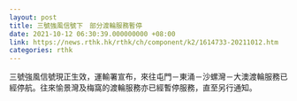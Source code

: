 ```yaml
---
layout: post
title: 三號強風信號下　部分渡輪服務暫停
date: 2021-10-12 06:30:39.000000000 +08:00
link: https://news.rthk.hk/rthk/ch/component/k2/1614733-20211012.htm
categories: rthk
---
```


三號強風信號現正生效，運輸署宣布，來往屯門－東涌－沙螺灣－大澳渡輪服務已經停航。往來愉景灣及梅窩的渡輪服務亦已經暫停服務，直至另行通知。

